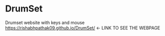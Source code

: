 # DrumSet
Drumset website with keys and mouse
https://rishabhpathak09.github.io/DrumSet/ <- LINK TO SEE THE WEBPAGE
